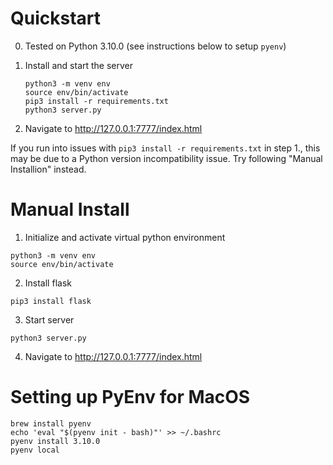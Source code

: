 # Quickstart

0. Tested on Python 3.10.0 (see instructions below to setup `pyenv`)

1. Install and start the server

   ```
   python3 -m venv env
   source env/bin/activate
   pip3 install -r requirements.txt
   python3 server.py
   ```

2. Navigate to http://127.0.0.1:7777/index.html

If you run into issues with `pip3 install -r requirements.txt` in step 1., this may be due to a Python version incompatibility issue. Try following "Manual Installion" instead.

# Manual Install

1. Initialize and activate virtual python environment

```
python3 -m venv env
source env/bin/activate
```

2. Install flask

```
pip3 install flask
```

3. Start server

```
python3 server.py
```

4. Navigate to http://127.0.0.1:7777/index.html

# Setting up PyEnv for MacOS

```
brew install pyenv
echo 'eval "$(pyenv init - bash)"' >> ~/.bashrc
pyenv install 3.10.0
pyenv local
```
